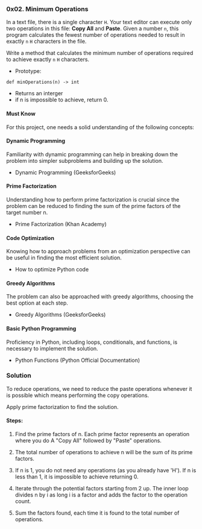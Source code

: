 ### 0x02. Minimum Operations

In a text file, there is a single character `H`. Your text editor can execute only two operations in this file: **Copy All** and **Paste**. Given a number `n`, this program calculates the fewest number of operations needed to result in exactly `n` `H` characters in the file.

Write a method that calculates the minimum number of operations required to achieve exactly `n` `H` characters.


- Prototype:
```
def minOperations(n) -> int
```

- Returns an interger
- if n is impossible to achieve, return 0.

#### Must Know

For this project, one needs a solid understanding of the following concepts:

#### Dynamic Programming

Familiarity with dynamic programming can help in breaking down the problem into simpler subproblems and building up the solution.

- Dynamic Programming (GeeksforGeeks)

#### Prime Factorization

Understanding how to perform prime factorization is crucial since the problem can be reduced to finding the sum of the prime factors of the target number n.

- Prime Factorization (Khan Academy)

#### Code Optimization

Knowing how to approach problems from an optimization perspective can be useful in finding the most efficient solution.

- How to optimize Python code

#### Greedy Algorithms

The problem can also be approached with greedy algorithms, choosing the best option at each step.

- Greedy Algorithms (GeeksforGeeks)

#### Basic Python Programming

Proficiency in Python, including loops, conditionals, and functions, is necessary to implement the solution.

- Python Functions (Python Official Documentation)


### Solution 

To reduce operations, we need to reduce the paste operations whenever it is possible which means performing the copy operations. 

Apply prime factorization to find the solution.

#### Steps:

1) Find the prime factors of n. Each prime factor represents an operation where you do A "Copy All" followed by "Paste" operations.

2) The total number of operations to achieve n will be the sum of its prime factors.

3) If n is 1, you do not need any operatioms (as you already have 'H'). If n is less than 1, it is impossible to achieve returning 0.

4) Iterate through the potential factors starting from 2 up.  The inner loop divides n by i as long i is a factor and adds the factor to the operation count.

5) Sum the factors found, each time it is found to the total number of operations.
